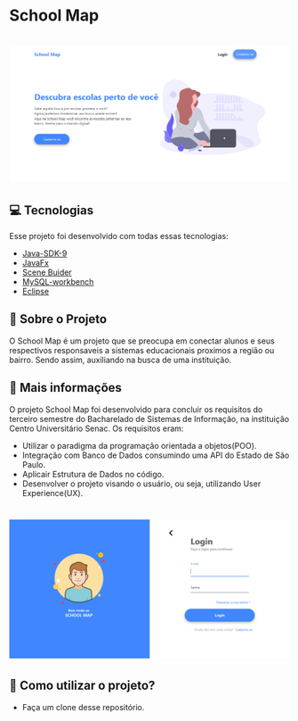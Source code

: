 # School Map

<h1 align="center">
  <img alt="Tela Home do sistema" src="github/Home.PNG" />
</h1>

## 💻 Tecnologias 

Esse projeto foi desenvolvido com todas essas tecnologias:

- [Java-SDK-9](https://docs.oracle.com/javase/9/docs/api/overview-summary.html)
- [JavaFx](https://openjfx.io/)
- [Scene Buider](https://gluonhq.com/)
- [MySQL-workbench](https://www.mysql.com/products/workbench/)
- [Eclipse](https://www.eclipse.org/)

## 📖 Sobre o Projeto

O School Map é um projeto que se preocupa em conectar alunos e seus respectivos responsaveis a sistemas educacionais proximos a região ou bairro. Sendo assim, auxiliando na busca de uma instituição.

## 🏫 Mais informações

O projeto School Map foi desenvolvido para concluir os requisitos do terceiro semestre do Bacharelado de Sistemas de Informação, na instituição Centro Universitário Senac. 
Os requisitos eram: 

- Utilizar o paradigma da programação orientada a objetos(POO).
- Integração com Banco de Dados consumindo uma API do Estado de São Paulo.
- Aplicair Estrutura de Dados no código.
- Desenvolver o projeto visando o usuário, ou seja, utilizando User Experience(UX).

<h1 align="center">
  <img alt="Tela de Login do sistema" src="github/Login.PNG" />
</h1>

## 🤔 Como utilizar o projeto?

- Faça um clone desse repositório.
